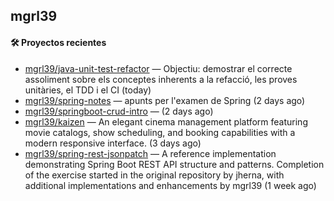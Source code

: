 ## mgrl39 












#### 🛠 Proyectos recientes

- [mgrl39/java-unit-test-refactor](https://github.com/mgrl39/java-unit-test-refactor) — Objectiu: demostrar el correcte assoliment sobre els conceptes inherents a la refacció, les proves unitàries, el TDD i el CI (today)
- [mgrl39/spring-notes](https://github.com/mgrl39/spring-notes) — apunts per l&#39;examen de Spring (2 days ago)
- [mgrl39/springboot-crud-intro](https://github.com/mgrl39/springboot-crud-intro) —  (2 days ago)
- [mgrl39/kaizen](https://github.com/mgrl39/kaizen) — An elegant cinema management platform featuring movie catalogs, show scheduling, and booking capabilities with a modern responsive interface. (3 days ago)
- [mgrl39/spring-rest-jsonpatch](https://github.com/mgrl39/spring-rest-jsonpatch) — A reference implementation demonstrating Spring Boot REST API structure and patterns. Completion of the exercise started in the original repository by jherna, with additional implementations and enhancements by mgrl39 (1 week ago)




